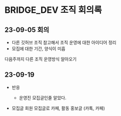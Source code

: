 # BRIDGE_DEV 조직 회의록

## 23-09-05 회의

- 다른 깃허브 조직 참고해서 조직 운영에 대한 아이디어 정리
- 모집에 대한 기간, 양식이 미흡

다음주까지 다른 조직 운영방식 알아오기

## 23-09-19

- 반응
  - 운영진 모집글인줄 알았다.

- 모집글 회원 모집글로 카페, 활동 홍보글 (카톡, 카페)
  
  